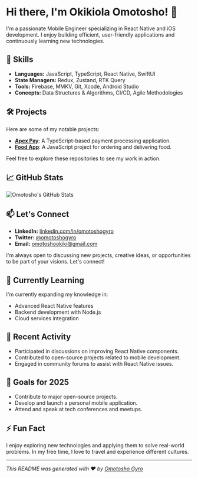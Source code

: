 # Hi there, I'm Okikiola Omotosho! 👋

I'm a passionate Mobile Engineer specializing in React Native and iOS development. I enjoy building efficient, user-friendly applications and continuously learning new technologies.

## 🚀 Skills

- **Languages:** JavaScript, TypeScript, React Native, SwiftUI
- **State Managers:** Redux, Zustand, RTK Query
- **Tools:** Firebase, MMKV, Git, Xcode, Android Studio
- **Concepts:** Data Structures & Algorithms, CI/CD, Agile Methodologies

## 🛠️ Projects

Here are some of my notable projects:

- [**Apex Pay**](https://github.com/omotoshogyro/apex-pay): A TypeScript-based payment processing application.
- [**Food App**](https://github.com/omotoshogyro/food-app): A JavaScript project for ordering and delivering food.


Feel free to explore these repositories to see my work in action.

## 📈 GitHub Stats

![Omotosho's GitHub Stats](https://github-readme-stats.vercel.app/api?username=omotoshogyro&show_icons=true&theme=radical)

## 📫 Let's Connect

- **LinkedIn:** [linkedin.com/in/omotoshogyro](https://www.linkedin.com/in/okikiolaomotosho/)
- **Twitter:** [@omotoshogyro](https://x.com/Computer_Adikt)
- **Email:** omotoshookiki@gmail.com

I'm always open to discussing new projects, creative ideas, or opportunities to be part of your visions. Let's connect!

## 🌱 Currently Learning

I'm currently expanding my knowledge in:

- Advanced React Native features
- Backend development with Node.js
- Cloud services integration

## 💬 Recent Activity

- Participated in discussions on improving React Native components.
- Contributed to open-source projects related to mobile development.
- Engaged in community forums to assist with React Native issues.

## 🎯 Goals for 2025

- Contribute to major open-source projects.
- Develop and launch a personal mobile application.
- Attend and speak at tech conferences and meetups.

## ⚡ Fun Fact

I enjoy exploring new technologies and applying them to solve real-world problems. In my free time, I love to travel and experience different cultures.

---

*This README was generated with ❤️ by [Omotosho Gyro](https://github.com/omotoshogyro)*
